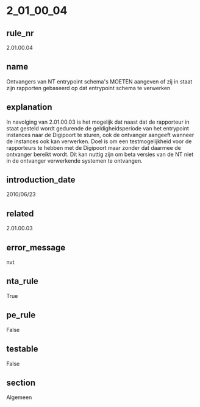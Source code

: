 # 2_01_00_04

## rule_nr
2.01.00.04

## name
Ontvangers van NT entrypoint schema's MOETEN aangeven of zij in staat zijn rapporten gebaseerd op dat entrypoint schema te verwerken

## explanation
In navolging van 2.01.00.03 is het mogelijk dat naast dat de rapporteur in staat gesteld wordt gedurende de geldigheidsperiode van het entrypoint instances naar de Digipoort te sturen, ook de ontvanger aangeeft wanneer de instances ook kan verwerken. Doel is om een testmogelijkheid voor de rapporteurs te hebben met de Digipoort maar zonder dat daarmee de ontvanger bereikt wordt. Dit kan nuttig zijn om beta versies van de NT niet in de ontvanger verwerkende systemen te ontvangen.

## introduction_date
2010/06/23

## related
2.01.00.03

## error_message
nvt

## nta_rule
True

## pe_rule
False

## testable
False

## section
Algemeen

